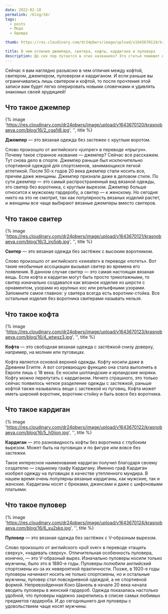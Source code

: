 ```yaml
---
date: 2022-02-18
permalink: /blog/16/
tags:
  - posts
  - Мода
  - Одежда

thumb: https://res.cloudinary.com/dr24pbwrs/image/upload/v1643670119/krasnobaeva.com/blog/16/1_it9mei.jpg

title: В чем отличия джемпера, свитера, кофты, кардигана и пуловера
description: До сих пор путается в этих названиях? Это статья поможет легко запомнить, чем все эти вещи друг от друга отличаются! Читайте!
---
```


Сейчас я вам наглядно разъясню в чем отличия между кофтой, свитером, джемпером, пуловером и кардиганом. И если раньше вы ограничивались лишь свитером и кофтой, то после прочтения этой записи вам будет легко оперировать новыми словечками и удивлять знакомых своей эрудицией!

## Что такое джемпер

{% image 'https://res.cloudinary.com/dr24pbwrs/image/upload/v1643670120/krasnobaeva.com/blog/16/2_cga1t8.jpg', '', title %}

**Джемпер** — это вязаная одежда без застежек с круглым воротом.

Слово произошло от английского «jumper» в переводе «прыгун». Почему такое странное название — джемпер? Сейчас все расскажем. Тут снова дело в спорте. Джемпер раньше был исключительно спортивной одеждой для спортсменов, занимающихся легкой атлетикой. После 50-х годов 20 века джемпер стали носить все, причем даже женщины. Джемпер признали даже в деловом стиле. По сути джемпер — это самый распространенный вид вязаной одежды, это свитер без воротника, с круглым вырезом. Джемпер больше относится к мужскому гардеробу, а свитер — к женскому. Но сегодня никто на это не смотрит, так как популярность вязаных изделий растет, и женщины все чаще выбирают вязаные джемперы вместо свитеров.

## Что такое свитер

{% image 'https://res.cloudinary.com/dr24pbwrs/image/upload/v1643670121/krasnobaeva.com/blog/16/3_iro5qb.jpg', '', title %}

**Свитер** — это вязаная одежда без застёжек с высоким воротником.

Слово произошло от английского «sweater» в переводе «потеть». Вот такие необычные ассоциации вызывал свитер во времена его появления. В данном случае свитер — это самая настоящая вязаная вещь. Если кофта и кардиган могут быть просто трикотажными, то свитер изначально создавался как вязаное изделие из шерсти с орнаментом, узорами из крупных кос или рельефными узорами. Запомните самое главное: у свитера всегда есть воротник-стойка. Все остальные изделия без воротника свитерами называть нельзя.

## Что такое кофта

{% image 'https://res.cloudinary.com/dr24pbwrs/image/upload/v1643670123/krasnobaeva.com/blog/16/4_wtwsz3.jpg', '', title %}

**Кофта** — это свободная вязаная одежда с застёжкой снизу доверху, например, на молнии или пуговицах.

Кофта является основой верхней одежды. Кофту носили даже в Древнем Египте. А вот согревающую функцию она стала выполнять в Европе лишь с 18 века. Ее носили шотландские и ирландские моряки. Кофту можно перепутать с кардиганом. Ничего страшного, это только сейчас появилось четкое разделение одежды с застежкой, раньше кофтой также назывались вещи с застежкой из пуговиц. Кофта может иметь широкий воротник, воротник-стойку и быть вовсе без воротника.

## Что такое кардиган

{% image 'https://res.cloudinary.com/dr24pbwrs/image/upload/v1643670122/krasnobaeva.com/blog/16/5_h0iion.jpg', '', title %}

**Кардиган** — это разновидность кофты без воротника с глубоким вырезом. Может быть на пуговицах и по фигуре или вовсе без застежки.

Такое интересное наименование кардиган получил благодаря своему создателю — седьмому графу Кардигану. Именно граф Кардиган изобрел одежду на пуговицах в качестве утепленного мундира. В нашем время очень популярны вязаные кардиганы, как мужские, так и женские. Кардиганы носят с брюками, джинсами и даже с шифоновыми платьями.

## Что такое пуловер

{% image 'https://res.cloudinary.com/dr24pbwrs/image/upload/v1643670124/krasnobaeva.com/blog/16/6_xu2skq.jpg', '', title %}

**Пуловер** — это вязаная одежда без застёжек с V-образным вырезом.

Слово произошло от английского «pull over» в переводе «тащить сверху», «надевать сверху». Отличительная особенность пуловера, конечно, — это V-образный вырез. Изначально пуловеры носили только мужчины, было это в 1880-е годы. Пуловеры полюбили английский спортсмены из-за их невероятной практичности. Позже, в 1920-е годы пуловеры начинают носить не только спортсмены, но и остальные мужчины, пуловер стал повседневной одеждой, а не спортивной формой. Непревзойденная Коко Шанель в начале 20 века начала вводить пуловеры в женский гардероб. Одежда показалась настолько удобной, что пуловеры надежно закрепились в списке самых любимых предметов гардероба. И до сегодняшнего дня пуловеры с удовольствием чаще носят мужчины.
